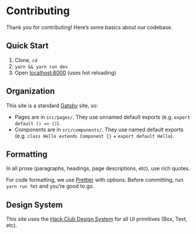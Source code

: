 # Contributing

Thank you for contributing! Here’s some basics about our codebase.

## Quick Start

1. Clone, `cd`
2. `yarn && yarn run dev`
3. Open [localhost:8000](http://localhost:8000) (uses hot reloading)

## Organization

This site is a standard [Gatsby](https://www.gatsbyjs.org) site, so:

- Pages are in `src/pages/`. They use unnamed default exports (e.g.
  `export default () => ()`).
- Components are in `src/components/`. They use named default exports (e.g.
  `class Hello extends Component {}` + `export default Hello`).

## Formatting

In all prose (paragraphs, headings, page descriptions, etc), use rich quotes.

For code formatting, we use [Prettier](https://prettier.io) with options.
Before committing, run `yarn run fmt` and you’re good to go.

## Design System

This site uses the [Hack Club Design System](https://design.hackclub.com) for
all UI primitives (Box, Text, etc).
